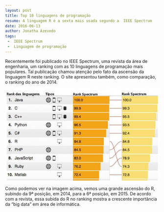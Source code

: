 ```yaml
---
layout: post
title: Top 10 linguagens de programação
resumo: A linguagem R é a sexta mais usada segundo a  IEEE Spectrum 
date: 2016-06-13
author: Jonatha Azevedo
tags: 
 -  IEEE Spectrum
 -  Linguagem de programação
---
```





Recentemente foi publicado no IEEE Spectrum, uma revista da área de engenharia, um ranking com as 10 linguagens de programação mais populares.
Tal publicação chamou atenção  pelo fato da ascensão da linguagem R neste ranking. O site apresentou também, como comparação, 
o ranking do ano de 2014.



<img src="/images/rank.jpg" class="img-fluid center-block"  alt="Responsive image">
 

Como podemos ver na imagem acima, vemos uma grande ascensão do R, subindo da 9ª posição, em 2014, para a 6ª posição, em 2015. De acordo com a revista, essa 
subida do R no ranking mostra a crescente importância da “big data” em área de informática.